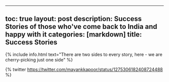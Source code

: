 ---
toc: true
layout: post
description: Success Stories of those who've come back to India and happy with it
categories: [markdown]
title: Success Stories
--

{% include info.html text="There are two sides to every story, here - we are cherry-picking just one side" %}

{% twitter https://twitter.com/mayankkapoor/status/1275306182408724488 %}
